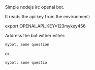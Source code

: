 Simple nodejs irc openai bot.

It reads the api key from the environment:

export OPENAI_API_KEY=123mykey456

Address the bot wither either:

`mybot, some question`

or 

`mybot: some questio`